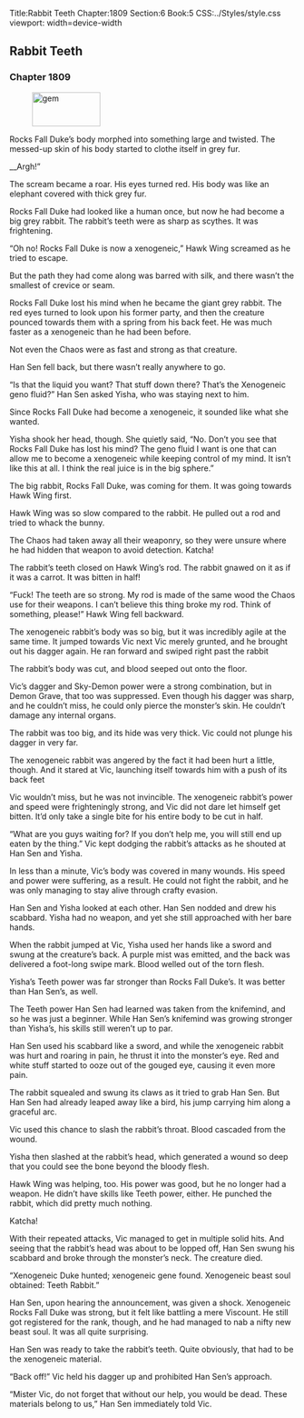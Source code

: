 Title:Rabbit Teeth 
Chapter:1809 
Section:6 
Book:5 
CSS:../Styles/style.css 
viewport: width=device-width
  
## Rabbit Teeth
### Chapter 1809 
<figure>
	<img src="../Images/gem.gif" alt="gem" id="gem" width="120" height="60" />
</figure>
  

  
  Rocks Fall Duke’s body morphed into something large and twisted. The messed-up skin of his body started to clothe itself in grey fur.

__Argh!”

The scream became a roar. His eyes turned red. His body was like an elephant covered with thick grey fur.

Rocks Fall Duke had looked like a human once, but now he had become a big grey rabbit. The rabbit’s teeth were as sharp as scythes. It was frightening.

“Oh no! Rocks Fall Duke is now a xenogeneic,” Hawk Wing screamed as he tried to escape.

But the path they had come along was barred with silk, and there wasn’t the smallest of crevice or seam.

Rocks Fall Duke lost his mind when he became the giant grey rabbit. The red eyes turned to look upon his former party, and then the creature pounced towards them with a spring from his back feet. He was much faster as a xenogeneic than he had been before.

Not even the Chaos were as fast and strong as that creature.

Han Sen fell back, but there wasn’t really anywhere to go.

“Is that the liquid you want? That stuff down there? That’s the Xenogeneic geno fluid?” Han Sen asked Yisha, who was staying next to him.

Since Rocks Fall Duke had become a xenogeneic, it sounded like what she wanted.

Yisha shook her head, though. She quietly said, “No. Don’t you see that Rocks Fall Duke has lost his mind? The geno fluid I want is one that can allow me to become a xenogeneic while keeping control of my mind. It isn’t like this at all. I think the real juice is in the big sphere.”

The big rabbit, Rocks Fall Duke, was coming for them. It was going towards Hawk Wing first.

Hawk Wing was so slow compared to the rabbit. He pulled out a rod and tried to whack the bunny.

The Chaos had taken away all their weaponry, so they were unsure where he had hidden that weapon to avoid detection. Katcha!

The rabbit’s teeth closed on Hawk Wing’s rod. The rabbit gnawed on it as if it was a carrot. It was bitten in half!

“Fuck! The teeth are so strong. My rod is made of the same wood the Chaos use for their weapons. I can’t believe this thing broke my rod. Think of something, please!” Hawk Wing fell backward.

The xenogeneic rabbit’s body was so big, but it was incredibly agile at the same time. It jumped towards Vic next Vic merely grunted, and he brought out his dagger again. He ran forward and swiped right past the rabbit

The rabbit’s body was cut, and blood seeped out onto the floor.

Vic’s dagger and Sky-Demon power were a strong combination, but in Demon Grave, that too was suppressed. Even though his dagger was sharp, and he couldn’t miss, he could only pierce the monster’s skin. He couldn’t damage any internal organs.

The rabbit was too big, and its hide was very thick. Vic could not plunge his dagger in very far.

The xenogeneic rabbit was angered by the fact it had been hurt a little, though. And it stared at Vic, launching itself towards him with a push of its back feet

Vic wouldn’t miss, but he was not invincible. The xenogeneic rabbit’s power and speed were frighteningly strong, and Vic did not dare let himself get bitten. It’d only take a single bite for his entire body to be cut in half.

“What are you guys waiting for? If you don’t help me, you will still end up eaten by the thing.” Vic kept dodging the rabbit’s attacks as he shouted at Han Sen and Yisha.

In less than a minute, Vic’s body was covered in many wounds. His speed and power were suffering, as a result. He could not fight the rabbit, and he was only managing to stay alive through crafty evasion.

Han Sen and Yisha looked at each other. Han Sen nodded and drew his scabbard. Yisha had no weapon, and yet she still approached with her bare hands.

When the rabbit jumped at Vic, Yisha used her hands like a sword and swung at the creature’s back. A purple mist was emitted, and the back was delivered a foot-long swipe mark. Blood welled out of the torn flesh.

Yisha’s Teeth power was far stronger than Rocks Fall Duke’s. It was better than Han Sen’s, as well.

The Teeth power Han Sen had learned was taken from the knifemind, and so he was just a beginner. While Han Sen’s knifemind was growing stronger than Yisha’s, his skills still weren’t up to par.

Han Sen used his scabbard like a sword, and while the xenogeneic rabbit was hurt and roaring in pain, he thrust it into the monster’s eye. Red and white stuff started to ooze out of the gouged eye, causing it even more pain.

The rabbit squealed and swung its claws as it tried to grab Han Sen. But Han Sen had already leaped away like a bird, his jump carrying him along a graceful arc.

Vic used this chance to slash the rabbit’s throat. Blood cascaded from the wound.

Yisha then slashed at the rabbit’s head, which generated a wound so deep that you could see the bone beyond the bloody flesh.

Hawk Wing was helping, too. His power was good, but he no longer had a weapon. He didn’t have skills like Teeth power, either. He punched the rabbit, which did pretty much nothing.

Katcha!

With their repeated attacks, Vic managed to get in multiple solid hits. And seeing that the rabbit’s head was about to be lopped off, Han Sen swung his scabbard and broke through the monster’s neck. The creature died.

“Xenogeneic Duke hunted; xenogeneic gene found. Xenogeneic beast soul obtained: Teeth Rabbit.”

Han Sen, upon hearing the announcement, was given a shock. Xenogeneic Rocks Fall Duke was strong, but it felt like battling a mere Viscount. He still got registered for the rank, though, and he had managed to nab a nifty new beast soul. It was all quite surprising.

Han Sen was ready to take the rabbit’s teeth. Quite obviously, that had to be the xenogeneic material.

“Back off!” Vic held his dagger up and prohibited Han Sen’s approach.

“Mister Vic, do not forget that without our help, you would be dead. These materials belong to us,” Han Sen immediately told Vic.
